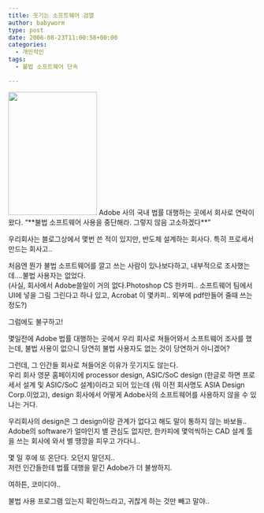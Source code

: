 ```yaml
---
title: 웃기는 소프트웨어 검열
author: babyworm
type: post
date: 2006-08-23T11:00:58+00:00
categories:
  - 개인적인
tags:
  - 불법 소프트웨어 단속

---
```

<img loading="lazy" decoding="async" class="alignleft" src="https://i0.wp.com/babyworm.net/wordpress/wp-content/uploads/1/cfile10.uf.1274714F4D6A7A7C016706.gif?resize=180%2C250" alt="" width="180" height="250" data-recalc-dims="1" />  
Adobe 사의 국내 법률 대행하는 곳에서 회사로 연락이 왔다. &#8220;**불법 소프트웨어 사용을 중단해라. 그렇지 않음 고소하겠다**&#8221;

우리회사는 블로그상에서 몇번 쓴 적이 있지만, 반도체 설계하는 회사다. 특히 프로세서 만드는 회사고..

처음엔 뭔가 불법 소프트웨어를 깔고 쓰는 사람이 있나보다하고, 내부적으로 조사했는데&#8230;.불법 사용자는 없었다.  
(사실, 회사에서 Adobe쓸일이 거의 없다.Photoshop CS 한카피.. 소프트웨어 팀에서 UI에 넣을 그림 그린다고 하나 있고, Acrobat 이 몇카피.. 외부에 pdf만들어 줄때 쓰는 정도?)

그럼에도 불구하고!

몇일전에 Adobe 법률 대행하는 곳에서 우리 회사로 쳐들어와서 소프트웨어 조사를 했는데, 불법 사용이 없으니 당연히 불법 사용자도 없는 것이 당연하거 아니겠어?

그런데, 그 인간들 회사로 쳐들어온 이유가 웃기지도 않는다.  
우리 회사 영문 홈페이지에 processor design, ASIC/SoC design (한글로 하면 프로세서 설계 및 ASIC/SoC 설계)이라고 되어 있는데 (뭐 이전 회사명도 ASIA Design Corp.이었고), design 회사에서 어떻게 Adobe사의 소프트웨어를 사용하지 않을 수 있냐는 거다.

우리회사의 design은 그 design이랑 관계가 없다고 해도 말이 통하지 않는 바보들..  
Adobe의 software가 얼마인지 별 관심도 없지만, 한카피에 몇억씩하는 CAD 설계 툴을 쓰는 회사에 와서 별 땡깡을 피우고 가다니..

몇 일 후에 또 온단다. 오던지 말던지..  
저런 인간들한테 법률 대행을 맡긴 Adobe가 더 불쌍하지.

여하튼, 코미디야..

불법 사용 프로그램 있는지 확인하느라고, 귀찮게 하는 것만 빼고 말야..